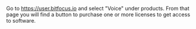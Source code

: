 Go to https://user.bitfocus.io and select "Voice" under products. From that page you will find a button to purchase one or more licenses to get access to software.
